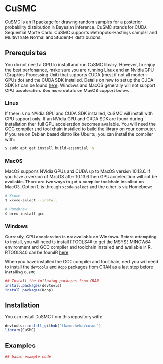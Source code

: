 
<!-- README.md is generated from README.Rmd. Please edit that file -->

# CuSMC

<!-- badges: start -->
<!-- badges: end -->

CuSMC is an R package for drawing random samples for a posterior
probability distribution in Bayesian inference. CuSMC stands for CUDA
Sequential Monte Carlo. CuSMC supports Metropolis-Hastings sampler and
Multivariate Normal and Student-T distributions.

## Prerequisites

You do not need a GPU to install and run CuSMC library. However, to
enjoy the best perfomance, make sure you are running Linux and an Nvidia
GPU (Graphics Processing Unit) that supports CUDA (most if not all
modern GPUs do) and the CUDA SDK installed. Details on how to set up the
CUDA SDK kit can be found
[here](https://docs.nvidia.com/cuda/cuda-installation-guide-microsoft-windows/index.html#installing-cuda-development-tools).
Windows and MacOS generally will not support GPU acceleration. See more
details on MacOS support below.

### Linux

If there is no NVidia GPU and CUDA SDK installed, CuSMC will install
with CPU support only. If an NVidia GPU and CUDA SDK are found during
installation then full GPU acceleration becomes available. You will need
the GCC compiler and tool chain installed to build the library on your
computer. If you are on Debian based distro like Ubuntu, you can install
the compiler with:

``` sh
$ sudo apt get install build-essential -y
```

### MacOS

MacOS supports NVidia GPUs and CUDA up to MacOS version 10.13.6. If you
have a version of MacOS after 10.13.6 then GPU acceleration will not be
available. There are two ways to get a compiler toolchain installed on
MacOS. Option 1, is through `xcode-select` and the other is via
Homebrew:

``` sh
# Xcode
$ xcode-select --install

# Homebrew
$ brew install gcc
```

### Windows

Currently, GPU acceleration is not available on Windows. Before
attempting to install, you will need to install RTOOLS40 to get the
MSYS2 MINGW64 environment and GCC compiler and toolchain installed and
available in R. RTOOLS40 can be foundR
[here](https://cran.r-project.org/bin/windows/Rtools/)

When you have installed the GCC compiler and toolchain, next you will
need to install the `devtools` and `Rcpp` packages from CRAN as a last
step before installing `CuSMC`

``` r
## Install the following packages from CRAN
install.packages(devtools)
install.packages(Rcpp)
```

## Installation

You can install CuSMC from this repository with:

``` r
devtools::install_github("tkamucheka/cusmc")
library(CuSMC)
```

## Examples

``` r
## basic example code
```

